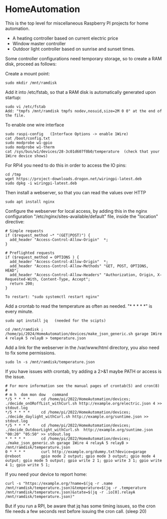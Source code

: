 HomeAutomation
==============

This is the top level for miscellaneous Raspberry PI projects for home automation.

* A heating controller based on current electric price
* Window master controller
* Outdoor light controller based on sunrise and sunset times.

Some controller configurations need temporary storage, so to create a RAM disk, proceed as follows:

Create a mount point:

    sudo mkdir /mnt/ramdisk

Add it into /etc/fstab, so that a RAM disk is automatically generated upon startup:

    sudo vi /etc/fstab
    Add: "tmpfs /mnt/ramdisk tmpfs nodev,nosuid,size=2M 0 0" at the end of the file.

To enable one wire interface

    sudo raspi-config   (Interface Options -> enable 1Wire)
    cat /boot/config.txt   
    sudo modprobe w1-gpio
    sudo modprobe w1-therm
    cat /sys/bus/w1/devices/28-3c01d607f0b0/temperature  (check that your 1Wire device shows)

For RPi4 you need to do this in order to access the IO pins:

    cd /tmp
    wget https://project-downloads.drogon.net/wiringpi-latest.deb
    sudo dpkg -i wiringpi-latest.deb

Then install a webserver, so that you can read the values over HTTP

    sudo apt install nginx

Configure the webserver for local access, by adding this in the nginx configuration "/etc/nginx/sites-available/default" file, inside the "location" directive:

    # Simple requests
    if ($request_method ~* "(GET|POST)") {
      add_header "Access-Control-Allow-Origin"  *;
    }

    # Preflighted requests
    if ($request_method = OPTIONS ) {
      add_header "Access-Control-Allow-Origin"  *;
      add_header "Access-Control-Allow-Methods" "GET, POST, OPTIONS, HEAD";
      add_header "Access-Control-Allow-Headers" "Authorization, Origin, X-Requested-With, Content-Type, Accept";
      return 200;
    }
    
    To restart: "sudo systemctl restart nginx"

Add a crontab to read the temperature as often as needed. "* * * * *" is every minute.

    sudo apt install jq   (needed for the scipts)

    cd /mnt/ramdisk ;  /home/pi/2024/HomeAutomation/devices/make_json_generic.sh garage 1Wire 4 relayA 5 relayB > temperature.json
    
Add a link for the webserver in the /var/www/html directory, you also need to fix some permissions.

    sudo ln -s /mnt/ramdisk/temperature.json

If you have issues with crontab, try adding a 2>&1 maybe PATH or access is the issue.

    # For more information see the manual pages of crontab(5) and cron(8)
    # 
    # m h  dom mon dow   command
    */5 * * * * 	cd /home/pi/2022/HomeAutomation/devices; ./decide_onORoffList_withCurl.sh http://example.org/electric.json 4 >> stdout.log
    */5 * * * * 	cd /home/pi/2022/HomeAutomation/devices; ./decide_daylight_withCurl.sh http://example.org/suntime.json >> stdout.log
    */5 * * * * 	cd /home/pi/2022/HomeAutomation/devices; ./decide_OutdoorLight_withCurl.sh  http://example.org/suntime.json "00:20" "05:50" >> stdout.log
    * * * * *	    cd /home/pi/2022/HomeAutomation/devices; ./make_json_generic.sh garage 1Wire 4 relayA 5 relayB > /mnt/ramdisk/temperature.json
    0 * * * *	    curl http://example.org/dummy.txt?device=garage
    @reboot		    gpio mode 2 output; gpio mode 3 output; gpio mode 4 output; gpio mode 5 output; gpio write 2 1; gpio write 3 1; gpio write 4 1; gpio write 5 1;

If you need your device to report home:

    curl -s "https://example.org/?name=$(jq -r .name /mnt/ramdisk/temperature.json)&temperature=$(jq -r .temperature /mnt/ramdisk/temperature.json)&state=$(jq -r .io[0].relayA  /mnt/ramdisk/temperature.json)"

But if you run a RPI, be aware that jq has some timing issues, so the cron file needs a few seconds rest before issuing the cron call. (sleep 20)
